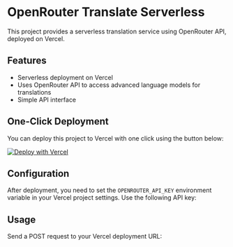 # OpenRouter Translate Serverless

This project provides a serverless translation service using OpenRouter API, deployed on Vercel.

## Features

- Serverless deployment on Vercel
- Uses OpenRouter API to access advanced language models for translations
- Simple API interface

## One-Click Deployment

You can deploy this project to Vercel with one click using the button below:

[![Deploy with Vercel](https://vercel.com/button)](https://vercel.com/new/clone?repository-url=https%3A%2F%2Fgithub.com%2Fhzc54188%2Fopentranslate4096&env=OPENROUTER_API_KEY&project-name=opentranslate4096&repository-name=opentranslate4096)

## Configuration

After deployment, you need to set the `OPENROUTER_API_KEY` environment variable in your Vercel project settings. Use the following API key:

## Usage

Send a POST request to your Vercel deployment URL:
